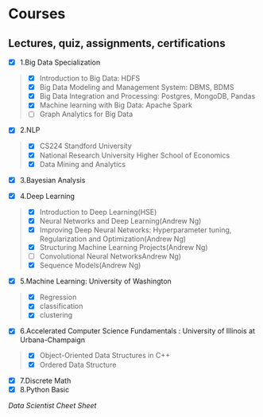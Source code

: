 # Courses
## Lectures, quiz, assignments, certifications
- [x] 1.Big Data Specialization
> - [x] Introduction to Big Data: HDFS
> - [x] Big Data Modeling and Management System: DBMS, BDMS
> - [x] Big Data Integration and Processing: Postgres, MongoDB, Pandas
> - [x] Machine learning with Big Data: Apache Spark
> - [ ] Graph Analytics for Big Data

- [x] 2.NLP
> - [x] CS224 Standford University
> - [x] National Research University Higher School of Economics
> - [x] Data Mining and Analytics

- [x] 3.Bayesian Analysis

- [x] 4.Deep Learning 
> - [x] Introduction to Deep Learning(HSE)
> - [x] Neural Networks and Deep Learning(Andrew Ng)
> - [x] Improving Deep Neural Networks: Hyperparameter tuning, Regularization and Optimization(Andrew Ng)
> - [x] Structuring Machine Learning Projects(Andrew Ng)
> - [ ] Convolutional Neural NetworksAndrew Ng)
> - [x] Sequence Models(Andrew Ng)


- [x] 5.Machine Learning: University of Washington 
> - [x] Regression
> - [x] classification
> - [x] clustering

- [x] 6.Accelerated Computer Science Fundamentals : University of Illinois at Urbana-Champaign 
> - [x] Object-Oriented Data Structures in C++
> - [x] Ordered Data Structure


- [x] 7.Discrete Math
- [x] 8.Python Basic 

*Data Scientist Cheet Sheet*

